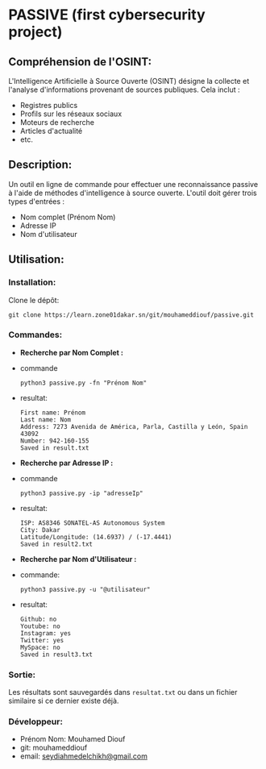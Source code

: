 # PASSIVE (first cybersecurity project)


## Compréhension de l'OSINT:
L'Intelligence Artificielle à Source Ouverte (OSINT) désigne la collecte et l'analyse d'informations provenant de sources publiques. Cela inclut :

- Registres publics
- Profils sur les réseaux sociaux
- Moteurs de recherche
- Articles d'actualité
- etc.

## Description:
Un outil en ligne de commande pour effectuer une reconnaissance passive à l'aide de méthodes d'intelligence à source ouverte. L'outil doit gérer trois types d'entrées :

- Nom complet (Prénom Nom)
- Adresse IP
- Nom d'utilisateur

## Utilisation:

### Installation:
Clone le dépôt:
```
git clone https://learn.zone01dakar.sn/git/mouhameddiouf/passive.git
```

### Commandes:
- **Recherche par Nom Complet :**
- commande
    ```
    python3 passive.py -fn "Prénom Nom"
    ```
- resultat:
    ```
    First name: Prénom
    Last name: Nom
    Address: 7273 Avenida de América, Parla, Castilla y León, Spain 43092
    Number: 942-160-155
    Saved in result.txt
    ```

- **Recherche par Adresse IP :**
- commande
    ```
    python3 passive.py -ip "adresseIp"
    ```
- resultat:
    ```
    ISP: AS8346 SONATEL-AS Autonomous System
    City: Dakar
    Latitude/Longitude: (14.6937) / (-17.4441)
    Saved in result2.txt
    ```

- **Recherche par Nom d'Utilisateur :**
- commande:
    ```
    python3 passive.py -u "@utilisateur"
    ```
- resultat:
    ```
    Github: no
    Youtube: no
    Instagram: yes
    Twitter: yes
    MySpace: no
    Saved in result3.txt
    ```

### Sortie:
Les résultats sont sauvegardés dans `resultat.txt` ou dans un fichier similaire si ce dernier existe déjà.

### Développeur:
- Prénom Nom: Mouhamed Diouf
- git: mouhameddiouf
- email: seydiahmedelchikh@gmail.com